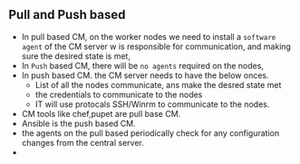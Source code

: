 ## Pull and Push based
* In pull based CM, on the worker nodes we need to install a `software agent` of the CM server w is responsible for communication, and making sure the desired state is met,
* In `Push` based CM, there will be `no agents` required on the nodes,
* In push based CM. the CM server needs to have the below onces.
     * List of all the nodes communicate, ans make the desred state met
     * the credentials to communicate to the nodes
     * IT will use protocals SSH/Winrm to communicate to the nodes.
* CM tools like chef,pupet are pull base CM.
* Ansible is the push based CM.
* the agents on the pull based periodically check for any configuration changes from the central server.
* 
